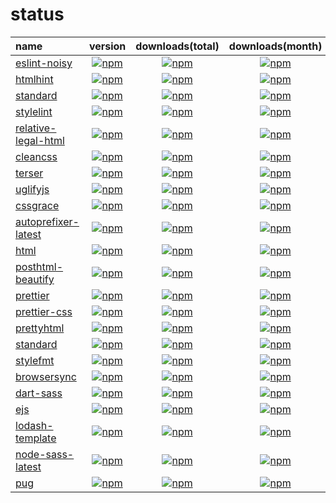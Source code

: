 # status

| name                                                                     |                                                               version                                                               |                                                           downloads(total)                                                           |                                                           downloads(month)                                                           |
| :----------------------------------------------------------------------- | :---------------------------------------------------------------------------------------------------------------------------------: | :----------------------------------------------------------------------------------------------------------------------------------: | :----------------------------------------------------------------------------------------------------------------------------------: |
| [eslint-noisy](https://www.npmjs.com/package/eslint-noisy)               |        [![npm](https://img.shields.io/npm/v/eslint-noisy.svg?style=flat-square)](https://www.npmjs.com/package/eslint-noisy)        |        [![npm](https://img.shields.io/npm/dt/eslint-noisy.svg?style=flat-square)](https://www.npmjs.com/package/eslint-noisy)        |        [![npm](https://img.shields.io/npm/dm/eslint-noisy.svg?style=flat-square)](https://www.npmjs.com/package/eslint-noisy)        |
| [htmlhint](https://www.npmjs.com/package/htmlhint)                       |            [![npm](https://img.shields.io/npm/v/htmlhint.svg?style=flat-square)](https://www.npmjs.com/package/htmlhint)            |            [![npm](https://img.shields.io/npm/dt/htmlhint.svg?style=flat-square)](https://www.npmjs.com/package/htmlhint)            |            [![npm](https://img.shields.io/npm/dm/htmlhint.svg?style=flat-square)](https://www.npmjs.com/package/htmlhint)            |
| [standard](https://www.npmjs.com/package/standard)                       |            [![npm](https://img.shields.io/npm/v/standard.svg?style=flat-square)](https://www.npmjs.com/package/standard)            |            [![npm](https://img.shields.io/npm/dt/standard.svg?style=flat-square)](https://www.npmjs.com/package/standard)            |            [![npm](https://img.shields.io/npm/dm/standard.svg?style=flat-square)](https://www.npmjs.com/package/standard)            |
| [stylelint](https://www.npmjs.com/package/stylelint)                     |           [![npm](https://img.shields.io/npm/v/stylelint.svg?style=flat-square)](https://www.npmjs.com/package/stylelint)           |           [![npm](https://img.shields.io/npm/dt/stylelint.svg?style=flat-square)](https://www.npmjs.com/package/stylelint)           |           [![npm](https://img.shields.io/npm/dm/stylelint.svg?style=flat-square)](https://www.npmjs.com/package/stylelint)           |
| [relative-legal-html](https://www.npmjs.com/package/relative-legal-html) | [![npm](https://img.shields.io/npm/v/relative-legal-html.svg?style=flat-square)](https://www.npmjs.com/package/relative-legal-html) | [![npm](https://img.shields.io/npm/dt/relative-legal-html.svg?style=flat-square)](https://www.npmjs.com/package/relative-legal-html) | [![npm](https://img.shields.io/npm/dm/relative-legal-html.svg?style=flat-square)](https://www.npmjs.com/package/relative-legal-html) |
| [cleancss](https://www.npmjs.com/package/cleancss)                       |            [![npm](https://img.shields.io/npm/v/cleancss.svg?style=flat-square)](https://www.npmjs.com/package/cleancss)            |            [![npm](https://img.shields.io/npm/dt/cleancss.svg?style=flat-square)](https://www.npmjs.com/package/cleancss)            |            [![npm](https://img.shields.io/npm/dm/cleancss.svg?style=flat-square)](https://www.npmjs.com/package/cleancss)            |
| [terser](https://www.npmjs.com/package/terser)                           |              [![npm](https://img.shields.io/npm/v/terser.svg?style=flat-square)](https://www.npmjs.com/package/terser)              |              [![npm](https://img.shields.io/npm/dt/terser.svg?style=flat-square)](https://www.npmjs.com/package/terser)              |              [![npm](https://img.shields.io/npm/dm/terser.svg?style=flat-square)](https://www.npmjs.com/package/terser)              |
| [uglifyjs](https://www.npmjs.com/package/uglifyjs)                       |            [![npm](https://img.shields.io/npm/v/uglifyjs.svg?style=flat-square)](https://www.npmjs.com/package/uglifyjs)            |            [![npm](https://img.shields.io/npm/dt/uglifyjs.svg?style=flat-square)](https://www.npmjs.com/package/uglifyjs)            |            [![npm](https://img.shields.io/npm/dm/uglifyjs.svg?style=flat-square)](https://www.npmjs.com/package/uglifyjs)            |
| [cssgrace](https://www.npmjs.com/package/cssgrace)                       |            [![npm](https://img.shields.io/npm/v/cssgrace.svg?style=flat-square)](https://www.npmjs.com/package/cssgrace)            |            [![npm](https://img.shields.io/npm/dt/cssgrace.svg?style=flat-square)](https://www.npmjs.com/package/cssgrace)            |            [![npm](https://img.shields.io/npm/dm/cssgrace.svg?style=flat-square)](https://www.npmjs.com/package/cssgrace)            |
| [autoprefixer-latest](https://www.npmjs.com/package/autoprefixer-latest) | [![npm](https://img.shields.io/npm/v/autoprefixer-latest.svg?style=flat-square)](https://www.npmjs.com/package/autoprefixer-latest) | [![npm](https://img.shields.io/npm/dt/autoprefixer-latest.svg?style=flat-square)](https://www.npmjs.com/package/autoprefixer-latest) | [![npm](https://img.shields.io/npm/dm/autoprefixer-latest.svg?style=flat-square)](https://www.npmjs.com/package/autoprefixer-latest) |
| [html](https://www.npmjs.com/package/html)                               |                [![npm](https://img.shields.io/npm/v/html.svg?style=flat-square)](https://www.npmjs.com/package/html)                |                [![npm](https://img.shields.io/npm/dt/html.svg?style=flat-square)](https://www.npmjs.com/package/html)                |                [![npm](https://img.shields.io/npm/dm/html.svg?style=flat-square)](https://www.npmjs.com/package/html)                |
| [posthtml-beautify](https://www.npmjs.com/package/posthtml-beautify)     |   [![npm](https://img.shields.io/npm/v/posthtml-beautify.svg?style=flat-square)](https://www.npmjs.com/package/posthtml-beautify)   |   [![npm](https://img.shields.io/npm/dt/posthtml-beautify.svg?style=flat-square)](https://www.npmjs.com/package/posthtml-beautify)   |   [![npm](https://img.shields.io/npm/dm/posthtml-beautify.svg?style=flat-square)](https://www.npmjs.com/package/posthtml-beautify)   |
| [prettier](https://www.npmjs.com/package/prettier)                       |            [![npm](https://img.shields.io/npm/v/prettier.svg?style=flat-square)](https://www.npmjs.com/package/prettier)            |            [![npm](https://img.shields.io/npm/dt/prettier.svg?style=flat-square)](https://www.npmjs.com/package/prettier)            |            [![npm](https://img.shields.io/npm/dm/prettier.svg?style=flat-square)](https://www.npmjs.com/package/prettier)            |
| [prettier-css](https://www.npmjs.com/package/prettier-css)               |        [![npm](https://img.shields.io/npm/v/prettier-css.svg?style=flat-square)](https://www.npmjs.com/package/prettier-css)        |        [![npm](https://img.shields.io/npm/dt/prettier-css.svg?style=flat-square)](https://www.npmjs.com/package/prettier-css)        |        [![npm](https://img.shields.io/npm/dm/prettier-css.svg?style=flat-square)](https://www.npmjs.com/package/prettier-css)        |
| [prettyhtml](https://www.npmjs.com/package/prettyhtml)                   |          [![npm](https://img.shields.io/npm/v/prettyhtml.svg?style=flat-square)](https://www.npmjs.com/package/prettyhtml)          |          [![npm](https://img.shields.io/npm/dt/prettyhtml.svg?style=flat-square)](https://www.npmjs.com/package/prettyhtml)          |          [![npm](https://img.shields.io/npm/dm/prettyhtml.svg?style=flat-square)](https://www.npmjs.com/package/prettyhtml)          |
| [standard](https://www.npmjs.com/package/standard)                       |            [![npm](https://img.shields.io/npm/v/standard.svg?style=flat-square)](https://www.npmjs.com/package/standard)            |            [![npm](https://img.shields.io/npm/dt/standard.svg?style=flat-square)](https://www.npmjs.com/package/standard)            |            [![npm](https://img.shields.io/npm/dm/standard.svg?style=flat-square)](https://www.npmjs.com/package/standard)            |
| [stylefmt](https://www.npmjs.com/package/stylefmt)                       |            [![npm](https://img.shields.io/npm/v/stylefmt.svg?style=flat-square)](https://www.npmjs.com/package/stylefmt)            |            [![npm](https://img.shields.io/npm/dt/stylefmt.svg?style=flat-square)](https://www.npmjs.com/package/stylefmt)            |            [![npm](https://img.shields.io/npm/dm/stylefmt.svg?style=flat-square)](https://www.npmjs.com/package/stylefmt)            |
| [browsersync](https://www.npmjs.com/package/browsersync)                 |         [![npm](https://img.shields.io/npm/v/browsersync.svg?style=flat-square)](https://www.npmjs.com/package/browsersync)         |         [![npm](https://img.shields.io/npm/dt/browsersync.svg?style=flat-square)](https://www.npmjs.com/package/browsersync)         |         [![npm](https://img.shields.io/npm/dm/browsersync.svg?style=flat-square)](https://www.npmjs.com/package/browsersync)         |
| [dart-sass](https://www.npmjs.com/package/dart-sass)                     |           [![npm](https://img.shields.io/npm/v/dart-sass.svg?style=flat-square)](https://www.npmjs.com/package/dart-sass)           |           [![npm](https://img.shields.io/npm/dt/dart-sass.svg?style=flat-square)](https://www.npmjs.com/package/dart-sass)           |           [![npm](https://img.shields.io/npm/dm/dart-sass.svg?style=flat-square)](https://www.npmjs.com/package/dart-sass)           |
| [ejs](https://www.npmjs.com/package/ejs)                                 |                 [![npm](https://img.shields.io/npm/v/ejs.svg?style=flat-square)](https://www.npmjs.com/package/ejs)                 |                 [![npm](https://img.shields.io/npm/dt/ejs.svg?style=flat-square)](https://www.npmjs.com/package/ejs)                 |                 [![npm](https://img.shields.io/npm/dm/ejs.svg?style=flat-square)](https://www.npmjs.com/package/ejs)                 |
| [lodash-template](https://www.npmjs.com/package/lodash-template)         |     [![npm](https://img.shields.io/npm/v/lodash-template.svg?style=flat-square)](https://www.npmjs.com/package/lodash-template)     |     [![npm](https://img.shields.io/npm/dt/lodash-template.svg?style=flat-square)](https://www.npmjs.com/package/lodash-template)     |     [![npm](https://img.shields.io/npm/dm/lodash-template.svg?style=flat-square)](https://www.npmjs.com/package/lodash-template)     |
| [node-sass-latest](https://www.npmjs.com/package/node-sass-latest)       |    [![npm](https://img.shields.io/npm/v/node-sass-latest.svg?style=flat-square)](https://www.npmjs.com/package/node-sass-latest)    |    [![npm](https://img.shields.io/npm/dt/node-sass-latest.svg?style=flat-square)](https://www.npmjs.com/package/node-sass-latest)    |    [![npm](https://img.shields.io/npm/dm/node-sass-latest.svg?style=flat-square)](https://www.npmjs.com/package/node-sass-latest)    |
| [pug](https://www.npmjs.com/package/pug)                                 |                 [![npm](https://img.shields.io/npm/v/pug.svg?style=flat-square)](https://www.npmjs.com/package/pug)                 |                 [![npm](https://img.shields.io/npm/dt/pug.svg?style=flat-square)](https://www.npmjs.com/package/pug)                 |                 [![npm](https://img.shields.io/npm/dm/pug.svg?style=flat-square)](https://www.npmjs.com/package/pug)                 |
